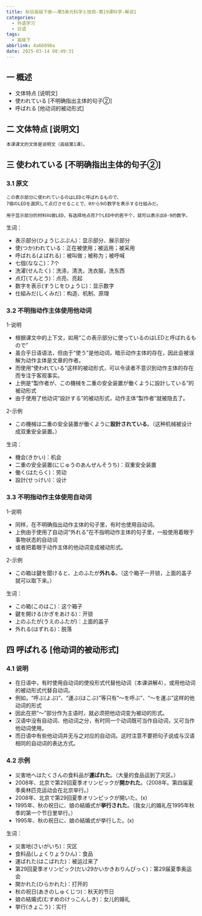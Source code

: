 ```yaml
---
title: 标日高级下册——第5单元科学と技術-第19课科学-解说1
categories:
  - 外语学习
  - 日语
tags:
  - 高级下
abbrlink: 4a66098a
date: 2025-03-14 08:49:31
---
```

## 一 概述

* 文体特点 [说明文]
* 使われている [不明确指出主体的句子②]
* 呼ばれる [他动词的被动形式]

<!--more-->

## 二  文体特点 [说明文]

```
本课课文的文体是说明文（高级第1课）。
```

## 三 使われている [不明确指出主体的句子②]

### 3.1 原文

```
この表示部分に使われているのはLEDと呼ばれるもので、
7個のLEDを選択して点灯させることで、0から9の数字を表示する仕組みだ。

用于显示部分的材料叫做LED，有选择地点亮7个LED中的若干个，就可以表示出0-9的数字。
```

生词：

* 表示部分(ひょうじぶぶん)：显示部分、展示部分
* 使(つか)われている：正在被使用；被运用；被采用
* 呼ばれる(よばれる)：被叫做；被称为；被呼喊
* 七個(ななこ)：7个
* 洗濯(せんたく)：洗涤，清洗，洗衣服，洗东西
* 点灯(てんとう)：点亮、亮起
* 数字を表示(すうじをひょうじ)：显示数字
* 仕組みだ(しくみだ)：构造、机制、原理

### 3.2 不明指动作主体使用他动词

1-说明

* 根据课文中的上下文，如用“この表示部分に使っているのはLEDと呼ばれるもので”
* 虽合乎日语语法，但由于“使う”是他动词，暗示动作主体的存在，因此会被误解为动作主体是文章的作者。
* 而使用“使われている”这样的被动形式，可以令读者不意识到动作主体的存在而专注于客观事实。
* 上例是“製作者が、この機械を二重の安全装置が働くように設計している”的被动形式
* 由于使用了他动词“設計する”的被动形式，动作主体“製作者”就被隐去了。

2-示例

* この機械は二重の安全装置が働くように**設計されている**。（这种机械被设计成双重安全装置。）

生词：

* 機会(きかい)：机会
* 二重の安全装置(にじゅうのあんぜんそうち)：双重安全装置
* 働く(はたらく)：劳动
* 設計(せっけい)：设计

### 3.3 不明指动作主体使用自动词

1-说明

* 同样，在不明确指出动作主体的句子里，有时也使用自动词。
* 上例由于使用了自动词“外れる”在不指明动作主体的句子里，一般使用着眼于事物状态的自动词
* 或者把着眼于动作主体的他动词变成被动形式。

2-示例

* この箱は鍵を聞けると、上のふたが**外れる**。（这个箱子一开锁，上面的盖子就可以取下来。）

生词：

* この箱(このはこ)：这个箱子
* 鍵を開ける(かぎをあける)：开锁
* 上のふたが(うえのふたが)：上面的盖子
* 外れる(はずれる)：脱落

## 四 呼ばれる [他动词的被动形式]

### 4.1 说明

* 在日语中，有时使用自动词的使役形式代替他动词（本课讲解4），或用他动词的被动形式代替自动词。
* 例如，“呼ぶ(よぶ)”、“運ぶ(はこぶ)”等只有“～を呼ぶ”、“～を運ぶ”这样的他动词的形式
* 因此在把“～”部分作为主语时，就必须把他动词变为被动的形式。
* 汉语中没有自动词、他动词之分，有时同一个动词既可当作自动词，又可当作他动词使用。
* 而日语中有些他动词并无与之对应的自动词。这时注意不要把句子说成与汉语相同的自动词的表达方式。

### 4.2 示例

* 災害地へはたくさんの食料品が**運ばれた**。（大量的食品运到了灾区。）
* 2008年、北京で第29回夏季オリンピックが**開かれた**。（2008年。第四届夏季奥林匹克运动会在北京举行。）
* 2008年、北京で第29回夏季オリンピックが開いた。(x)
* 1995年、秋の祝日に、娘の結婚式が**挙行された**。（我女儿的婚礼在1995年秋季的第一个节日里举行。）
* 1995年、秋の祝日に、娘の結婚式が挙行した。(x)

生词：

* 災害地(さいがいち)：灾区
* 食料品(しょくりょうひん)：食品
* 運ばれた(はこばれた)：被运过来了
* 第29回夏季オリンピック(だい29かいかきおりんぴっく)：第29届夏季奥运会
* 開かれた(ひらかれた)：打开的
* 秋の祝日(あきのしゅくじつ)：秋天的节日
* 娘の結婚式(むすめのけっこんしき)：女儿的婚礼
* 挙行(きょこう)：实行

